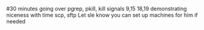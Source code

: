 #30 minutes 
going over pgrep, pkill, kill signals 9,15 18,19
demonstrating niceness with time
scp, sftp
Let sle know you can set up machines for him if needed
